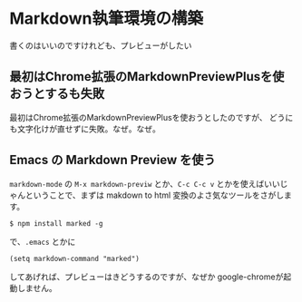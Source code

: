 # Markdown執筆環境の構築

書くのはいいのですけれども、プレビューがしたい


## 最初はChrome拡張のMarkdownPreviewPlusを使おうとするも失敗

最初はChrome拡張のMarkdownPreviewPlusを使おうとしたのですが、
どうにも文字化けが直せずに失敗。なぜ。なぜ。


## Emacs の Markdown Preview を使う

`markdown-mode` の `M-x markdown-previw` とか、`C-c C-c v` とかを使えばいいじゃんということで、まずは makdown to html 変換のよさ気なツールをさがします。


```
$ npm install marked -g
```

で、`.emacs` とかに

```
(setq markdown-command "marked")
```

してあげれば、プレビューはきどうするのですが、なぜか google-chromeが起動しません。


